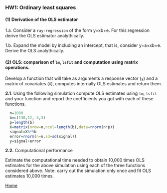 ###  HW1: Ordinary least squares


#### (1) Derivation of the OLS estimator

1.a. Consider a `ray-regression` of the form y=xb+e. For this regression derive the OLS estimator analythically.

1.b. Expand the model by including an intercept, that is, consider y=a+xb+e. Derive the OLS analythically.


#### (2) OLS: comparison of `lm`, `lsfit` and computation using matrix operations.

Develop a function that will take as arguments a response vector (`y`) and a matrix of covariates (`X`), computes internally OLS estimates and return them.


**2.1**. Using the following simulation compute OLS estimates using `lm`, `lsfit` and your function and report the coefficients you got with
each of these functions.


```r
  n=1000
  b=c(130,12,-4,3)
  p=length(b)
  X=matrix(nrow=n,ncol=length(b),data=rnorm(n*p))
  signal=X%*%b
  error=rnorm(n=n,sd=sd(signal))
  y=signal+error
```

**2.2.** Computational performance

Estimate the computational time needed to obtain 10,000 times OLS estimates for the above simulation using each of the three functions considered above.
Note: carry out the simulation only once and fit OLS estimates 10,000 times.


[Home](https://github.com/gdlc/EPI853B/master/README.md)

